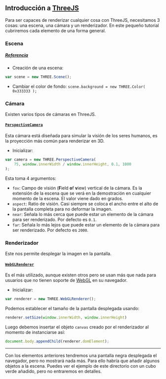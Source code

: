 ## Introducción a [ThreeJS](https://threejs.org/)

Para ser capaces de renderizar cualquier cosa con ThreeJS, necesitamos 3 cosas: una escena, una cámara y un renderizador. En este pequeño tutorial cubriremos cada elemento de una forma general.

### Escena
##### [Referencia](https://threejs.org/docs/index.html#api/scenes/Scene)
- Creación de una escena:
```javascript
var scene = new THREE.Scene();
```

- Cambiar el color de fondo: `scene.background = new THREE.Color( 0x333333 );` 

### Cámara
Existen varios tipos de cámaras en ThreeJS.

#### [`PerspectiveCamera`](https://threejs.org/docs/index.html#api/cameras/PerspectiveCamera)
Esta cámara está diseñada para simular la visión de los seres humanos, es la proyección más común para renderizar en 3D.

- Inicializar:
```javascript
var camera = new THREE.PerspectiveCamera(
    75, window.innerWidth / window.innerHeight, 0.1, 1000
);
```

Esta toma 4 argumentos:
- `fov`: Campo de visión (**F**ield **o**f **v**iew) vertical de la cámara. Es la extensión de la escena que se verá en la demostración en cualquier momento de la escena. El valor viene dado en grados.
- `aspect`: Ratio de visión. Casi siempre se coloca el ancho entre el alto de la pantalla completa para no deformar la imagen.
- `near`: Señala lo más cerca que puede estar un elemento de la cámara para ser renderizado. Por defecto es `0.1`.
- `far`: Señala lo más lejos que puede estar un elemento de la cámara para ser renderizado. Por defecto es `2000`.

### Renderizador
Este nos permite desplegar la imagen en la pantalla.

#### [`WebGLRenderer`](https://threejs.org/docs/#api/renderers/WebGLRenderer)
Es el más utilizado, aunque existen otros pero se usan más que nada para usuarios que no tienen soporte de [WebGL](https://es.wikipedia.org/wiki/WebGL) en su navegador.

- Inicializar:
```javascript
var renderer = new THREE.WebGLRenderer();
```

Podemos establecer el tamaño de la pantalla desplegada usando:
```javascript
renderer.setSize(window.innerWidth, window.innerHeight)
```

Luego debemos insertar el objeto `canvas` creado por el renderizador al momento de instanciarse así:
```javascript
document.body.appendChild(renderer.domElement);
```

_______________________________

Con los elementos anteriores tendremos una pantalla negra desplegada el navegador, pero no mostrará nada más. Para ello habría que añadir algunos objetos a la escena. Puedes ver el ejemplo de este directorio con un cubo verde añadido, pero no entraremos en detalles.

